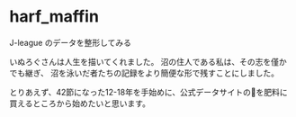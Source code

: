 # harf_maffin
J-league のデータを整形してみる

いぬろぐさんは人生を描いてくれました。
沼の住人である私は、その志を僅かでも継ぎ、
沼を泳いだ者たちの記録をより簡便な形で残すことにしました。

とりあえず、42節になった12-18年を手始めに、公式データサイトの💩を肥料に買えるところから始めたいと思います。
